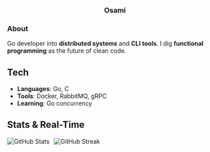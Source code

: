<div align="center">

### Osami

</div>

### About
Go developer into **distributed systems** and **CLI tools**. I dig **functional programming** as the future of clean code.

## Tech
- **Languages**: Go, C
- **Tools**: Docker, RabbitMQ, gRPC
- **Learning**: Go concurrency

## Stats & Real-Time
<div align="center" style="display: flex; align-items: center; gap: 10px;">
  <img src="https://github-readme-stats.vercel.app/api?username=osamikoyo&show_icons=true&title_color=fff&icon_color=79ff97&text_color=9f9f9f&bg_color=151515&hide_rank=true" alt="GitHub Stats"/>
  <img src="https://streak-stats.demolab.com/?user=osamikoyo&theme=dark&card_width=500" alt="GitHub Streak"/>
</div>
